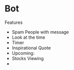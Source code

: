 # Bot
Features
- Spam People with message
- Look at the time
- Timer
- Inspirational Quote
- Upcoming:
- Stocks Viewing
- 
